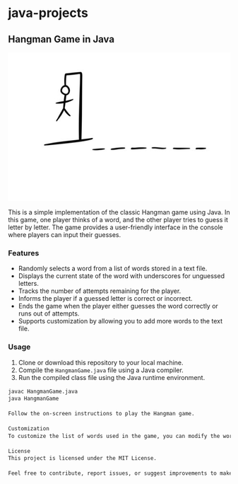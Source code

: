 # java-projects

## Hangman Game in Java

![Hangman](hangman.png)

This is a simple implementation of the classic Hangman game using Java. In this game, one player thinks of a word, and the other player tries to guess it letter by letter. The game provides a user-friendly interface in the console where players can input their guesses.

### Features

- Randomly selects a word from a list of words stored in a text file.
- Displays the current state of the word with underscores for unguessed letters.
- Tracks the number of attempts remaining for the player.
- Informs the player if a guessed letter is correct or incorrect.
- Ends the game when the player either guesses the word correctly or runs out of attempts.
- Supports customization by allowing you to add more words to the text file.

### Usage

1. Clone or download this repository to your local machine.
2. Compile the `HangmanGame.java` file using a Java compiler.
3. Run the compiled class file using the Java runtime environment.

```bash
javac HangmanGame.java
java HangmanGame

Follow the on-screen instructions to play the Hangman game.

Customization
To customize the list of words used in the game, you can modify the words.txt file. Add one word per line in the file, and the game will randomly select a word from this list.

License
This project is licensed under the MIT License.

Feel free to contribute, report issues, or suggest improvements to make this Hangman game even better!


